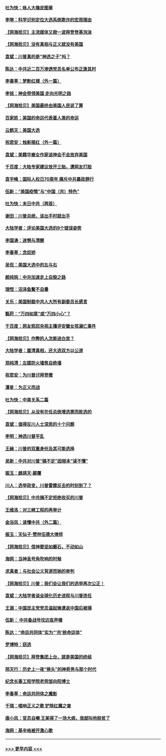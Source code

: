 #### [吐为快：咏人大橡皮图章](../pages/nsc993/n12624470.md?t=12161851) 
#### [李琳：科学识别定位大选系统欺诈的宏观理由](../pages/nsc993/n12624340.md?t=12161851) 
#### [【网海拾贝】主流媒体又掀一波拜登登基泡沫](../pages/nsc993/n12624000.md?t=12161851) 
#### [【网海拾贝】没有真相与正义就没有美国](../pages/nsc993/n12621885.md?t=12161851) 
#### [袁斌：川普真的是“神选之子”吗？](../pages/nsc993/n12621749.md?t=12161851) 
#### [陈达：中共近二百万渗透党员名单公布正逢其时](../pages/nsc993/n12620870.md?t=12161851) 
#### [李春草：梦断红楼（外一篇）](../pages/nsc993/n12619122.md?t=12161851) 
#### [李铭：神会带领美国 走向光明之路](../pages/nsc993/n12618584.md?t=12161851) 
#### [【网海拾贝】美国最终由美国人民说了算](../pages/nsc993/n12617255.md?t=12161851) 
#### [百家姓：美国的命运代表着人类的命运](../pages/nsc993/n12615838.md?t=12161851) 
#### [云鹤天：美国大选](../pages/nsc993/n12615994.md?t=12161851) 
#### [祝君安：烛影摇红（外一篇）](../pages/nsc993/n12615975.md?t=12161851) 
#### [袁斌：美籍华裔女作家谈神会不会放弃美国](../pages/nsc993/n12615263.md?t=12161851) 
#### [千百度：大陆专家建议放开三胎，遭网友打脸](../pages/nsc993/n12614456.md?t=12161851) 
#### [袁宇峰：国际人权日70周年 痛斥中共暴政罪行](../pages/nsc993/n12611965.md?t=12161851) 
#### [伍新：“美国疫情”与“中国（共）特色”](../pages/nsc993/n12611463.md?t=12161851) 
#### [吐为快：末日中共（两首）](../pages/nsc993/n12611461.md?t=12161851) 
#### [谢田：川普总统，该出手时就出手](../pages/nsc993/n12610905.md?t=12161851) 
#### [大陆学者：评论美国大选的9个错误姿势](../pages/nsc993/n12609586.md?t=12161851) 
#### [李国涛：迷惘与清醒](../pages/nsc993/n12607532.md?t=12161851) 
#### [李春草：念奴娇](../pages/nsc993/n12607083.md?t=12161851) 
#### [吴侃：美国大选中的左与右](../pages/nsc993/n12607054.md?t=12161851) 
#### [颜纯钩：中共加速走上自毁之路](../pages/nsc993/n12606473.md?t=12161851) 
#### [理悟：沼泽鱼鳖不自量](../pages/nsc993/n12606454.md?t=12161851) 
#### [关乐：美国制裁中共人大所有副委员长感言](../pages/nsc993/n12606442.md?t=12161851) 
#### [甄莳：“万四如意”或“万四小心”？](../pages/nsc993/n12606091.md?t=12161851) 
#### [千百度：网友怒怼央视主播评安徽女孩溺亡事件](../pages/nsc993/n12605370.md?t=12161851) 
#### [【网海拾贝】作弊的人怎能进白宫？](../pages/nsc993/n12603546.md?t=12161851) 
#### [大陆学者：厘清真相，还大选双方以公道](../pages/nsc993/n12603475.md?t=12161851) 
#### [郑纯清：左媒防火墙筑自绝墙](../pages/nsc993/n12602226.md?t=12161851) 
#### [祝君安：为川普讨拜登檄](../pages/nsc993/n12602199.md?t=12161851) 
#### [潭星：为正义而战](../pages/nsc993/n12600926.md?t=12161851) 
#### [吐为快：中美关系二篇](../pages/nsc993/n12600908.md?t=12161851) 
#### [【网海拾贝】从没有在任总统增选票而败选的](../pages/nsc993/n12600435.md?t=12161851) 
#### [袁斌：值得反川人士深思的十个问题](../pages/nsc993/n12600332.md?t=12161851) 
#### [李明：神选川普平乱](../pages/nsc993/n12599751.md?t=12161851) 
#### [王赫：川普的双重身份及其可能选择](../pages/nsc993/n12599723.md?t=12161851) 
#### [吴新：中共对川普“搞不定”因根本“读不懂”](../pages/nsc993/n12599502.md?t=12161851) 
#### [振玉：鹧鸪天‧颠覆](../pages/nsc993/n12599494.md?t=12161851) 
#### [川人：选举政变，川普雷霆反击的时刻到了？](../pages/nsc993/n12599291.md?t=12161851) 
#### [【网海拾贝】中共搞不定拒绝收买的川普](../pages/nsc993/n12598955.md?t=12161851) 
#### [王维洛：对三峡工程的再审计](../pages/nsc993/n12598436.md?t=12161851) 
#### [金浴凤：读懂中共（外二篇）](../pages/nsc993/n12597943.md?t=12161851) 
#### [振玉：天仙子‧赞林伍德大律师](../pages/nsc993/n12597929.md?t=12161851) 
#### [【网海拾贝】信神要坚如磐石，不动如山](../pages/nsc993/n12597901.md?t=12161851) 
#### [海网：当神圣号角吹响的时候](../pages/nsc993/n12595891.md?t=12161851) 
#### [求真者：与社会公义背道而驰的审判](../pages/nsc993/n12595868.md?t=12161851) 
#### [【网海拾贝】川普：我们会让我们的选举再次公正！](../pages/nsc993/n12594930.md?t=12161851) 
#### [袁斌：大陆学者谈全球化历史进程与川普连任](../pages/nsc993/n12594690.md?t=12161851) 
#### [王涵：中国民主党党员温起锋遣返中国后被捕](../pages/nsc993/n12594540.md?t=12161851) 
#### [伍新： 中共备战号坟边哀声嚎](../pages/nsc993/n12593086.md?t=12161851) 
#### [陈达：“命运共同体”实为“‘共’统命运体”](../pages/nsc993/n12590865.md?t=12161851) 
#### [罗博特：窃选](../pages/nsc993/n12590619.md?t=12161851) 
#### [【网海拾贝】拜登集团上台，就是美国的终结](../pages/nsc993/n12589725.md?t=12161851) 
#### [邢天行：历史上一夜“换头”的神奇男与那个时代](../pages/nsc993/n12589424.md?t=12161851) 
#### [纪念长春工程学院老师邹向阳博士](../pages/nsc993/n12585390.md?t=12161851) 
#### [李春草：命运共同体之魔影](../pages/nsc993/n12585026.md?t=12161851) 
#### [千瑞：唱响正义之歌 铲除红魔之害](../pages/nsc993/n12585002.md?t=12161851) 
#### [唐小风：官员自嘲 王某得了一场大病，我就叫他脱贫了](../pages/nsc993/n12584981.md?t=12161851) 
#### [海网：基辛格被开激心歌](../pages/nsc993/n12584946.md?t=12161851) 

----
#### [ >>> 更早内容 <<< ](../indexes/nsc993-earlier.md)
